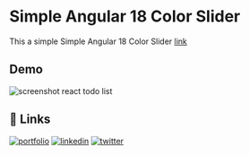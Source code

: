 
# Simple Angular 18 Color Slider

This a simple Simple Angular 18 Color Slider
[link](https://my-first-angular-slider.netlify.app/)

## Demo

![screenshot react todo list](https://irwinborjas.com/wp-content/uploads/2024/07/angular_slider.png)

## 🔗 Links
[![portfolio](https://img.shields.io/badge/my_portfolio-000?style=for-the-badge&logo=ko-fi&logoColor=white)](https://irwinborjas.com/)
[![linkedin](https://img.shields.io/badge/linkedin-0A66C2?style=for-the-badge&logo=linkedin&logoColor=white)](https://www.linkedin.com/in/irwingb)
[![twitter](https://img.shields.io/badge/twitter-1DA1F2?style=for-the-badge&logo=twitter&logoColor=white)](http://twitter.com/irwingb)
